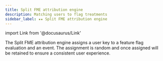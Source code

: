 ```yaml
---
title: Split FME attribution engine
description: Matching users to flag treatments
sidebar_label: ★★ Split FME attribution engine
---
```

import Link from '@docusaurus/Link'

The Split FME attribution engine assigns a <Link to="./user-key">user key</Link> to a <Link to="./evaluating-a-feature-flag">feature flag evaluation</Link> and an <Link to="./events">event</Link>. The assignment is random and once assigned will be retained to ensure a consistent user experience.